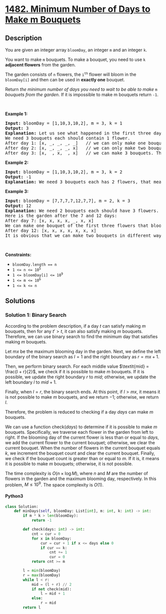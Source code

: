 # [1482. Minimum Number of Days to Make m Bouquets](https://leetcode.com/problems/minimum-number-of-days-to-make-m-bouquets)


## Description

<!-- description:start -->

<p>You are given an integer array <code>bloomDay</code>, an integer <code>m</code> and an integer <code>k</code>.</p>

<p>You want to make <code>m</code> bouquets. To make a bouquet, you need to use <code>k</code> <strong>adjacent flowers</strong> from the garden.</p>

<p>The garden consists of <code>n</code> flowers, the <code>i<sup>th</sup></code> flower will bloom in the <code>bloomDay[i]</code> and then can be used in <strong>exactly one</strong> bouquet.</p>

<p>Return <em>the minimum number of days you need to wait to be able to make </em><code>m</code><em> bouquets from the garden</em>. If it is impossible to make m bouquets return <code>-1</code>.</p>

<p>&nbsp;</p>
<p><strong class="example">Example 1:</strong></p>

<pre>
<strong>Input:</strong> bloomDay = [1,10,3,10,2], m = 3, k = 1
<strong>Output:</strong> 3
<strong>Explanation:</strong> Let us see what happened in the first three days. x means flower bloomed and _ means flower did not bloom in the garden.
We need 3 bouquets each should contain 1 flower.
After day 1: [x, _, _, _, _]   // we can only make one bouquet.
After day 2: [x, _, _, _, x]   // we can only make two bouquets.
After day 3: [x, _, x, _, x]   // we can make 3 bouquets. The answer is 3.
</pre>

<p><strong class="example">Example 2:</strong></p>

<pre>
<strong>Input:</strong> bloomDay = [1,10,3,10,2], m = 3, k = 2
<strong>Output:</strong> -1
<strong>Explanation:</strong> We need 3 bouquets each has 2 flowers, that means we need 6 flowers. We only have 5 flowers so it is impossible to get the needed bouquets and we return -1.
</pre>

<p><strong class="example">Example 3:</strong></p>

<pre>
<strong>Input:</strong> bloomDay = [7,7,7,7,12,7,7], m = 2, k = 3
<strong>Output:</strong> 12
<strong>Explanation:</strong> We need 2 bouquets each should have 3 flowers.
Here is the garden after the 7 and 12 days:
After day 7: [x, x, x, x, _, x, x]
We can make one bouquet of the first three flowers that bloomed. We cannot make another bouquet from the last three flowers that bloomed because they are not adjacent.
After day 12: [x, x, x, x, x, x, x]
It is obvious that we can make two bouquets in different ways.
</pre>

<p>&nbsp;</p>
<p><strong>Constraints:</strong></p>

<ul>
	<li><code>bloomDay.length == n</code></li>
	<li><code>1 &lt;= n &lt;= 10<sup>5</sup></code></li>
	<li><code>1 &lt;= bloomDay[i] &lt;= 10<sup>9</sup></code></li>
	<li><code>1 &lt;= m &lt;= 10<sup>6</sup></code></li>
	<li><code>1 &lt;= k &lt;= n</code></li>
</ul>

<!-- description:end -->

## Solutions

<!-- solution:start -->

### Solution 1: Binary Search

According to the problem description, if a day $t$ can satisfy making $m$ bouquets, then for any $t' > t$, it can also satisfy making $m$ bouquets. Therefore, we can use binary search to find the minimum day that satisfies making $m$ bouquets.

Let $mx$ be the maximum blooming day in the garden. Next, we define the left boundary of the binary search as $l = 1$ and the right boundary as $r = mx + 1$.

Then, we perform binary search. For each middle value $\textit{mid} = \frac{l + r}{2}$, we check if it is possible to make $m$ bouquets. If it is possible, we update the right boundary $r$ to $\textit{mid}$; otherwise, we update the left boundary $l$ to $\textit{mid} + 1$.

Finally, when $l = r$, the binary search ends. At this point, if $l > mx$, it means it is not possible to make $m$ bouquets, and we return $-1$; otherwise, we return $l$.

Therefore, the problem is reduced to checking if a day $\textit{days}$ can make $m$ bouquets.

We can use a function $\text{check}(\textit{days})$ to determine if it is possible to make $m$ bouquets. Specifically, we traverse each flower in the garden from left to right. If the blooming day of the current flower is less than or equal to $\textit{days}$, we add the current flower to the current bouquet; otherwise, we clear the current bouquet. When the number of flowers in the current bouquet equals $k$, we increment the bouquet count and clear the current bouquet. Finally, we check if the bouquet count is greater than or equal to $m$. If it is, it means it is possible to make $m$ bouquets; otherwise, it is not possible.

The time complexity is $O(n \times \log M)$, where $n$ and $M$ are the number of flowers in the garden and the maximum blooming day, respectively. In this problem, $M \leq 10^9$. The space complexity is $O(1)$.

<!-- tabs:start -->

#### Python3

```python
class Solution:
    def minDays(self, bloomDay: List[int], m: int, k: int) -> int:
        if m * k > len(bloomDay):
            return -1

        def check(days: int) -> int:
            cnt = cur = 0
            for x in bloomDay:
                cur = cur + 1 if x <= days else 0
                if cur == k:
                    cnt += 1
                    cur = 0
            return cnt >= m

        l = min(bloomDay)
        r = max(bloomDay)
        while l < r:
            mid = (l + r) // 2
            if not check(mid):
                l = mid + 1
            else:
                r = mid
        return l
```
